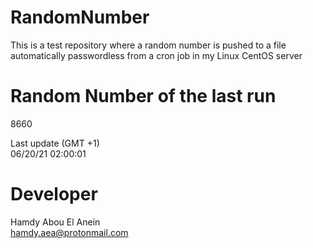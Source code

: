 # RandomNumber    
This is a test repository where a random number is pushed to a file automatically passwordless from a cron job in my Linux CentOS server    
# Random Number of the last run   
8660
      
Last update (GMT +1)    
06/20/21 02:00:01
# Developer    
Hamdy Abou El Anein   
hamdy.aea@protonmail.com
